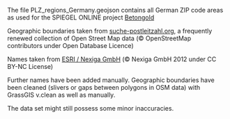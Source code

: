 The file PLZ_regions_Germany.geojson contains all German ZIP code areas as used for the SPIEGEL ONLINE project [Betongold](http://www.spiegel.de/betongold)

Geographic boundaries taken from [suche-postleitzahl.org](http://www.suche-postleitzahl.org/downloads), a frequently renewed collection of Open Street Map data (© OpenStreetMap contributors under Open Database Licence)

Names taken from [ESRI / Nexiga GmbH](http://www.arcgis.com/home/item.html?id=8d58da2e71704bb79360a877ea0623b9) (© Nexiga GmbH 2012 under CC BY-NC License)

Further names have been added manually. Geographic boundaries have been cleaned (slivers or gaps between polygons in OSM data) with GrassGIS v.clean as well as manually.

The data set might still possess some minor inaccuracies.
